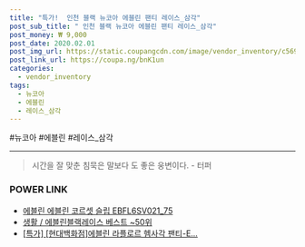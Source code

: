 ```yaml
--- 
title: "특가!  인천 블랙 뉴코아 에블린 팬티 레이스_삼각" 
post_sub_title: " 인천 블랙 뉴코아 에블린 팬티 레이스_삼각" 
post_money: ₩ 9,000 
post_date: 2020.02.01 
post_img_url: https://static.coupangcdn.com/image/vendor_inventory/c569/fa049cffac8c3139e904200b609a59e178bfb32ffa20e8a40e6f7728b115.jpg 
post_link_url: https://coupa.ng/bnK1un 
categories: 
  - vendor_inventory 
tags: 
  - 뉴코아 
  - 에블린 
  - 레이스_삼각 
--- 
```

  #뉴코아 #에블린 #레이스_삼각 
<hr> 

> 시간을 잘 맞춘 침묵은 말보다 도 좋은 웅변이다. - 터퍼 


### POWER LINK

* <a href="https://blog.naver.com/fasyy4321/221786183219" target="_blank">에블린 에블린 코르셋 슬립 EBFL6SV021_75</a>
* <a href="https://blog.naver.com/santokki14/221791997059" target="_blank">생활 / 에블린블랙레이스 베스트 ~50위</a>
* <a href="https://blog.naver.com/an0733/221790079039" target="_blank">[특가] [현대백화점]에블린 라플로르 헴사각 팬티-E...</a>
